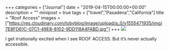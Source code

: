 +++
categories = ["Journal"]
date = "2019-04-15T00:00:00+00:00"
description = ""
minipost = true
tags = ["travel","Pasadena","California"]
title = "Roof Access"
images = ["https://res.cloudinary.com/tobyblog/image/upload/a_0/v1555471935/img/7E8FD61C-07C1-49E8-8102-9DD118A4FABD.jpg"]
+++
![](https://res.cloudinary.com/tobyblog/image/upload/a_0/v1555471935/img/7E8FD61C-07C1-49E8-8102-9DD118A4FABD.jpg)

I get irrationally excited when I see ROOF ACCESS. But it’s never actually accessible.
